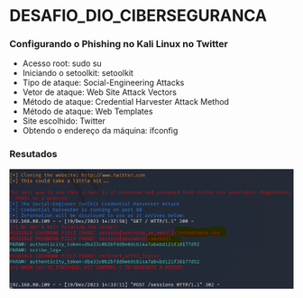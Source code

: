 # DESAFIO_DIO_CIBERSEGURANCA
 
### Configurando o Phishing no Kali Linux no Twitter
- Acesso root: sudo su
- Iniciando o setoolkit: setoolkit
- Tipo de ataque: Social-Engineering Attacks
- Vetor de ataque: Web Site Attack Vectors
- Método de ataque: Credential Harvester Attack Method 
- Método de ataque: Web Templates
- Site escolhido: Twitter
- Obtendo o endereço da máquina: ifconfig


### Resutados

![Alt text](./Phishing.png "Optional title")
